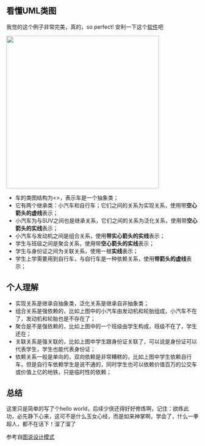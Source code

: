 ## 看懂UML类图
我觉的这个例子非常完美，真的，so perfect!
安利一下这个[软件][1]吧

<!--![](http://omgzui.oss-cn-hangzhou.aliyuncs.com/blog/uml.jpeg)-->
<img src="http://omgzui.oss-cn-hangzhou.aliyuncs.com/blog/uml.jpeg" height=400px>

* 车的类图结构为<<abstract>>，表示车是一个抽象类；
* 它有两个继承类：小汽车和自行车；它们之间的关系为实现关系，使用带**空心箭头的虚线**表示；
* 小汽车为与SUV之间也是继承关系，它们之间的关系为泛化关系，使用带**空心箭头的实线**表示；
* 小汽车与发动机之间是组合关系，使用**带实心箭头的实线**表示；
* 学生与班级之间是聚合关系，使用带**空心箭头的实线**表示；
* 学生与身份证之间为关联关系，使用一根**实线**表示；
* 学生上学需要用到自行车，与自行车是一种依赖关系，使用**带箭头的虚线**表示；


## 个人理解
* 实现关系是继承自抽象类，泛化关系是继承自非抽象类；
* 组合关系是强依赖的，比如上图中的小汽车由发动机和轮胎组成，小汽车不在了，发动机和轮胎也是不存在了；
* 聚合是不是强依赖的，比如上图中的一个班级由学生构成，班级不在了，学生还在；
* 关联关系是强关联的，比如上图中学生跟身份证关联了，可以说是身份证可以代表学生，学生也能代表身份证；
* 依赖关系一般是单向的，双向依赖是非常糟糕的，比如上图中学生依赖自行车，但是自行车依赖学生是说不通的，同时学生也可以依赖价值百万的公交车或价值上亿的地铁，只是临时性的依赖；

## 总结
这里只是简单的写了个hello world，后续少侠还得好好修炼啊，记住：欲练此功，必先静下心来，这可不是什么玉女心经，而是如来神掌啊，学会了，什么一拳超人，都不在话下！溜了溜了


参考自[图说设计模式][2]

[1]:https://www.processon.com/diagrams
[2]:https://design-patterns.readthedocs.io/zh_CN/latest/index.html